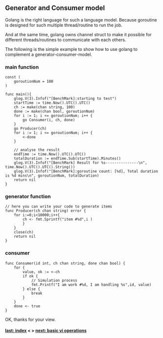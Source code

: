 ## Generator and Consumer model
Golang is the right language for such a language model. Because goroutine is designed for such multiple thread/routine to run the job.

And at the same time, golang owns channel struct to make it possible for different threads/routines to communicate with each others.

The following is the simple example to show how to use golang to complement a generator-consumer-model.

### main function
```
const (
    goroutionNum = 100
)

func main(){
	glog.V(3).Infof("[BenchMark]:starting to test")
	startTime := time.Now().UTC().UTC()
	ch := make(chan string, 100)
	done := make(chan bool, goroutionNum)
	for i := 1; i <= goroutionNum; i++ {
		go Consumer(i, ch, done)
	}
	go Producer(ch)
	for i := 1; i <= goroutionNum; i++ {
		<-done
	}

    // analyse the result
	endTime := time.Now().UTC().UTC()
	totalDuration := endTime.Sub(startTime).Minutes()
	glog.V(3).Infof("[BenchMark] Result for %s---------------\n", time.Now().UTC().UTC().String())
	glog.V(3).Infof("[BenchMark]:goroutine count: [%d], Total duration is %d mins\n", goroutionNum, totalDuration)
	return nil
}
```

### generator function
```
// here you can write your code to generate items
func Producer(ch chan string) error {
	for i:=0;i<10000;i++{
	    ch <- fmt.Sprintf("item #%d",i )
		}
	}
	close(ch)
	return nil
}
```

### consumer

```
func Consumer(id int, ch chan string, done chan bool) {
	for {
		value, ok := <-ch
		if ok {
			// Simulation process
			fmt.Printf("I am work #%d, I am handling %s",id, value)
		} else {
			break
		}
	}
	done <- true
}

```

OK, thanks for your view. 

#### [last: index](https://minghuiyuan.github.io/myblog/) <  > [next: basic vi operations](https://minghuiyuan.github.io/myblog/02-vim_vi)